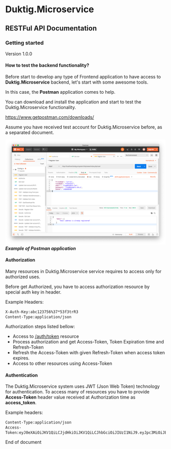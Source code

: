 # Duktig.Microservice
## RESTFul API Documentation

### Getting started

Version 1.0.0

#### How to test the backend functionality?

Before start to develop any type of Frontend application to have access to **Duktig.Microservice**
backend, let's start with some awesome tools.

In this case, the **Postman** application comes to help.

You can download and install the application and start to test the Duktig.Microservice functionality.

https://www.getpostman.com/downloads/

Assume you have received test account for Duktig.Microservice before, as a separated document.  

![Postman Screen example](./images/postman-screenshot-1.png)
***Example of Postman application***  

#### Authorization

Many resources in Duktig.Microservice service requires to access only for authorized uses.

Before get Authorized, you have to access authorization resource by special auth key in header.

Example Headers:

    X-Auth-Key:abc123756%37*53f3trR3
    Content-Type:application/json 

Authorization steps listed bellow:

- Access to [/auth/token](user/2-authorize.md) resource
- Process authorization and get Access-Token, Token Expiration time and Refresh-Token
- Refresh the Access-Token with given Refresh-Token when access token expires. 
- Access to other resources using Access-Token  

#### Authentication

The Duktig.Microservice system uses JWT (Json Web Token) technology for authentication.
To access many of resources you have to provide **Access-Token** header value received at Authorization time as **access_token**.  

Example headers:

    Content-Type:application/json
    Access-Token:eyJ0eXAiOiJKV1QiLCJjdHkiOiJKV1QiLCJhbGciOiJIUzI1NiJ9.eyJpc3MiOiJEdWt0aWcuaW8uaXNzIiwiYXVkIjoiRHVrdGlnLmlvLmdlbmVyYWwuYXVkIiwic3ViIjoiRHVrdGlnLmlvLmdlbmVyYWwuc3ViIiwianRpIjoiRHVrdGlnLmlvLmdlbmVyYWwuanRpIiwibmJmIjoxNTYxOTIxNzMwLCJpYXQiOjE1NjE5MjE3MzAsImV4cCI6MTU2MjAwODEzMCwiYWNjb3VudCI6eyJ1c2VySWQiOjEwOSwiZmlyc3ROYW1lIjoiRGF2aWQiLCJsYXN0TmFtZSI6IkF5dmF6eWFuIiwiZW1haWwiOiJ0b2tlcm5lbEBnbWFpbC5jb20iLCJpZFJvbGUiOjF9fQ.rjbkAijCx2i09dfDmpfip7mRRfRWvQo8qtREUCPX2Bg
 

End of document
